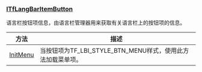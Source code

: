 ### [ITfLangBarItemButton](https://learn.microsoft.com/zh-cn/windows/win32/api/ctfutb/nn-ctfutb-ITfLangBarItemButton)

语言栏按钮项信息，由语言栏管理器用来获取有关语言栏上的按钮项的信息。

方法|描述
-|-
[InitMenu][1]			|当按钮项为TF_LBI_STYLE_BTN_MENU样式，使用此方法加载菜单项。

[1]: https://learn.microsoft.com/zh-cn/windows/win32/api/ctfutb/nf-ctfutb-itflangbaritembutton-initmenu